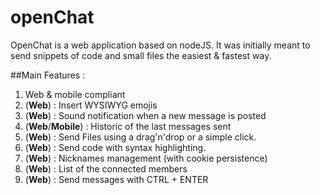 # openChat
OpenChat is a web application based on nodeJS.
It was initially meant to send snippets of code and small files the easiest & fastest way.


##Main Features :

1. Web & mobile compliant 
2. (**Web**) : Insert WYSIWYG emojis
3. (**Web**) : Sound notification when a new message is posted
4. (**Web**/**Mobile**) : Historic of the last messages sent
5. (**Web**) : Send Files using a drag'n'drop or a simple click.
6. (**Web**) : Send code with syntax highlighting.
7. (**Web**) : Nicknames management (with cookie persistence)
8. (**Web**) : List of the connected members
9. (**Web**) : Send messages with CTRL + ENTER
